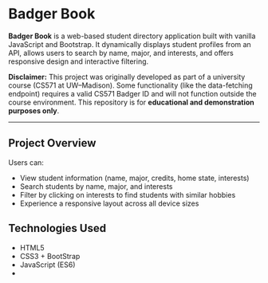 # Badger Book

**Badger Book** is a web-based student directory application built with vanilla JavaScript and Bootstrap. It dynamically displays student profiles from an API, allows users to search by name, major, and interests, and offers responsive design and interactive filtering.

**Disclaimer:** This project was originally developed as part of a university course (CS571 at UW–Madison). Some functionality (like the data-fetching endpoint) requires a valid CS571 Badger ID and will not function outside the course environment. This repository is for **educational and demonstration purposes only**.

---

##  Project Overview

Users can:
- View student information (name, major, credits, home state, interests)
- Search students by name, major, and interests
- Filter by clicking on interests to find students with similar hobbies
- Experience a responsive layout across all device sizes

## Technologies Used

- HTML5
- CSS3 + BootStrap
- JavaScript (ES6)
- 
